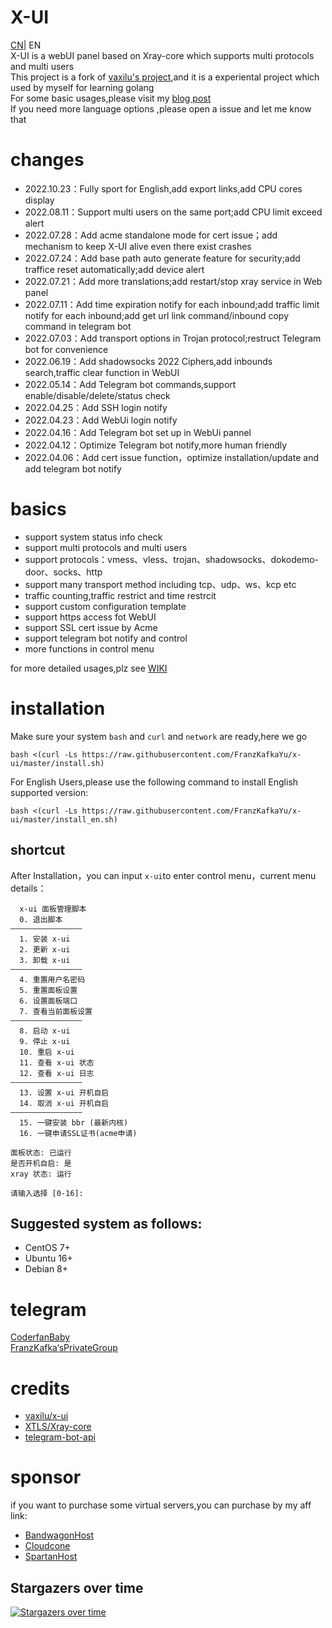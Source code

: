 # X-UI

[CN](./README.md)| EN  
X-UI is a webUI panel based on Xray-core which supports multi protocols and multi users  
This project is a fork of [vaxilu&#39;s project](https://github.com/vaxilu/x-ui),and it is a experiental project which used by myself for learning golang  
For some basic usages,please visit my [blog post](https://coderfan.net/how-to-use-x-ui-pannel-to-set-up-proxies-for-bypassing-gfw.html)  
If you need more language options ,please open a issue and let me know that

# changes  
- 2022.10.23：Fully sport for English,add export links,add CPU cores display
- 2022.08.11：Support multi users on the same port;add CPU limit exceed  alert  
- 2022.07.28：Add acme standalone mode for cert issue；add  mechanism to keep X-UI alive even there exist crashes
- 2022.07.24：Add base path auto generate feature for security;add traffice reset automatically;add device alert
- 2022.07.21：Add more translations;add restart/stop xray service in Web panel
- 2022.07.11：Add time expiration notify for each inbound;add traffic limit notify for each inbound;add get url link command/inbound copy command in telegram bot  
- 2022.07.03：Add transport options in Trojan protocol;restruct Telegram bot for convenience  
- 2022.06.19：Add shadowsocks 2022 Ciphers,add inbounds search,traffic clear function in WebUI
- 2022.05.14：Add Telegram bot commands,support enable/disable/delete/status check
- 2022.04.25：Add SSH login notify
- 2022.04.23：Add WebUi login notify
- 2022.04.16：Add Telegram bot set up in WebUi pannel
- 2022.04.12：Optimize Telegram bot notify,more human friendly
- 2022.04.06：Add cert issue function，optimize installation/update and add telegram bot notify

# basics

- support system status info check
- support multi protocols and multi users
- support protocols：vmess、vless、trojan、shadowsocks、dokodemo-door、socks、http
- support many transport method including tcp、udp、ws、kcp etc
- traffic counting,traffic restrict and time restrcit
- support custom configuration template
- support https access fot WebUI
- support SSL cert issue by Acme
- support telegram bot notify and control
- more functions in control menu  

for more detailed usages,plz see [WIKI](https://github.com/FranzKafkaYu/x-ui/wiki)

# installation
Make sure your system `bash` and `curl` and `network` are ready,here we go

```
bash <(curl -Ls https://raw.githubusercontent.com/FranzKafkaYu/x-ui/master/install.sh)
```  
For English Users,please use the following command to install English supported version:  
```
bash <(curl -Ls https://raw.githubusercontent.com/FranzKafkaYu/x-ui/master/install_en.sh)
``` 

## shortcut  
After Installation，you can input `x-ui`to enter control menu，current menu details：
```
  x-ui 面板管理脚本
  0. 退出脚本
————————————————
  1. 安装 x-ui
  2. 更新 x-ui
  3. 卸载 x-ui
————————————————
  4. 重置用户名密码
  5. 重置面板设置
  6. 设置面板端口
  7. 查看当前面板设置
————————————————
  8. 启动 x-ui
  9. 停止 x-ui
  10. 重启 x-ui
  11. 查看 x-ui 状态
  12. 查看 x-ui 日志
————————————————
  13. 设置 x-ui 开机自启
  14. 取消 x-ui 开机自启
————————————————
  15. 一键安装 bbr (最新内核)
  16. 一键申请SSL证书(acme申请)
 
面板状态: 已运行
是否开机自启: 是
xray 状态: 运行

请输入选择 [0-16]: 
```

## Suggested system as follows:
- CentOS 7+
- Ubuntu 16+
- Debian 8+

# telegram

[CoderfanBaby](https://t.me/CoderfanBaby)  
[FranzKafka‘sPrivateGroup](https://t.me/franzkafayu)

# credits
- [vaxilu/x-ui](https://github.com/vaxilu/x-ui)
- [XTLS/Xray-core](https://github.com/XTLS/Xray-core)
- [telegram-bot-api](https://github.com/go-telegram-bot-api/telegram-bot-api)  

# sponsor  

if you want to purchase some virtual servers,you can purchase by my aff link:   
- [BandwagonHost](https://bandwagonhost.com/aff.php?aff=65703)     
- [Cloudcone](https://app.cloudcone.com/?ref=7536)  
- [SpartanHost](https://billing.spartanhost.net/aff.php?aff=1875)  


## Stargazers over time

[![Stargazers over time](https://starchart.cc/FranzKafkaYu/x-ui.svg)](https://starchart.cc/FranzKafkaYu/x-ui)
